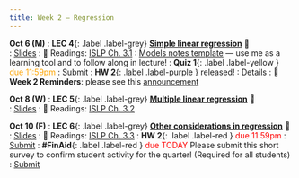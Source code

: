 ```yaml
---
title: Week 2 — Regression
---
```


**Oct 6 (M)**
: **LEC 4**{: .label .label-grey} [**Simple linear regression**](https://podcast.ucsd.edu/watch/fa25/cogs109_b00/5) 🎥  
    : [Slides](https://canvas.ucsd.edu/courses/68350/files/16123709)
: 📖 Readings: [ISLP Ch. 3.1](https://www.statlearning.com/)
: [Models notes template](https://canvas.ucsd.edu/courses/68350/files/16119533) — use me as a learning tool and to follow along in lecture!
: **Quiz 1**{: .label .label-yellow } <font color="orange">due 11:59pm</font>
    : [Submit](https://canvas.ucsd.edu/courses/68350/quizzes/227322)
: **HW 2**{: .label .label-purple } released!
    : [Details](https://canvas.ucsd.edu/courses/68350/assignments/1035368)
: 🚨 **Week 2 Reminders**: please see this [announcement](https://canvas.ucsd.edu/courses/68350/discussion_topics/980864)

**Oct 8 (W)**
: **LEC 5**{: .label .label-grey} [**Multiple linear regression**](https://podcast.ucsd.edu/watch/fa25/cogs109_b00/6) 🎥  
    : [Slides](.)
: 📖 Readings: [ISLP Ch. 3.2](https://www.statlearning.com/)

**Oct 10 (F)**
: **LEC 6**{: .label .label-grey} [**Other considerations in regression**](https://podcast.ucsd.edu/watch/fa25/cogs109_b00/7) 🎥  
    : [Slides](.)
: 📖 Readings: [ISLP Ch. 3.3](https://www.statlearning.com/)
: **HW 2**{: .label .label-red } <font color="red">due 11:59pm</font>
    : [Submit](https://canvas.ucsd.edu/courses/68350/assignments/1035368)
: **#FinAid**{: .label .label-red } <font color="red">due TODAY</font> Please submit this short survey to confirm student activity for the quarter! (Required for all students)
    : [Submit](https://canvas.ucsd.edu/courses/68350/quizzes/229439)
